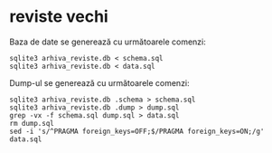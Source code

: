 # reviste vechi

Baza de date se generează cu următoarele comenzi:
```
sqlite3 arhiva_reviste.db < schema.sql
sqlite3 arhiva_reviste.db < data.sql
```

Dump-ul se generează cu următoarele comenzi:
```
sqlite3 arhiva_reviste.db .schema > schema.sql
sqlite3 arhiva_reviste.db .dump > dump.sql
grep -vx -f schema.sql dump.sql > data.sql
rm dump.sql
sed -i 's/^PRAGMA foreign_keys=OFF;$/PRAGMA foreign_keys=ON;/g' data.sql
```
